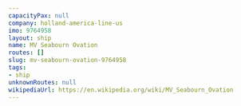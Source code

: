 ```yaml
---
capacityPax: null
company: holland-america-line-us
imo: 9764958
layout: ship
name: MV Seabourn Ovation
routes: []
slug: mv-seabourn-ovation-9764958
tags:
- ship
unknownRoutes: null
wikipediaUrl: https://en.wikipedia.org/wiki/MV_Seabourn_Ovation
---
```


